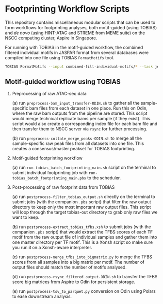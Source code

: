 # Footprinting Workflow Scripts

This repository contains miscellaneous modular scripts that can be used to form workflows for footprinting analyses, both motif-guided (using TOBIAS) and *de novo* (using HINT-ATAC and STREME from MEME suite) on the NSCC computing cluster, Aspire in Singapore.

For running with TOBIAS in the motif-guided workflow, the combined filtered individual motifs in JASPAR format from several databases were compiled into one file using TOBIAS `FormatMotifs` tool.

```bash
TOBIAS FormatMotifs --input combined-filt-individual-motifs/* --task join --output ./joined_filt_combined_motifs.jaspar
```

## Motif-guided workflow using TOBIAS

1. Preprocessing of raw ATAC-seq data

    (a) run `preprocess-bam_input_transfer-ODIN.sh` to gather all the sample-specific bam files from each dataset in one place. Run this on Odin, where the raw bam outputs from the pipeline are stored. This script would merge technical replicate bams per sample (if they exist). This script would also create a corresponding index file for each bam file and then transfer them to NSCC server via `rsync` for further processing.

    (b) run `preprocess-collate_merge_peaks-ODIN.sh` to merge all the sample-specific raw peak files from all datasets into one file. This creates a consensus/master peakset for TOBIAS footprinting.

2. Motif-guided footprinting workflow

    (a) run `run-tobias_batch_footprinting_main.sh` script on the terminal to submit individual footprinting job with `run-tobias_batch_footprinting_main.pbs` to the scheduler.

3. Post-processing of raw footprint data from TOBIAS

    (a) run `postprocess-filter_tobias_output.sh` directly on the terminal to submit jobs (with the companion `.pbs` script) that filter the raw output directory to keep only the most important raw output files. This script will loop through the target tobias-out directory to grab only raw files we want to keep.

    (b) run `postprocess-extract_tobias_tfbs.xsh` to submit jobs (with the companion `.pbs` script) that would extract the TFBS scores of each TF motif from the raw output file of individual samples and gather them into one master directory per TF motif. This is a Xonsh script so make sure you run it on a Xonsh-aware interpreter.

    (c) run `postprocess-merge_tfbs_into_bigmatrix.py` to merge the TFBS scores from all samples into a big matrix per motif. The number of output files should match the number of motifs analysed.

    (d) run `postprocess-rsync_filtered_output-ODIN.sh` to transfer the TFBS score big matrices from Aspire to Odin for persistent storage.
    
    (e) run `postprocess-tsv_to_parquet.py` conversion on Odin using Polars to ease downstream analysis.
